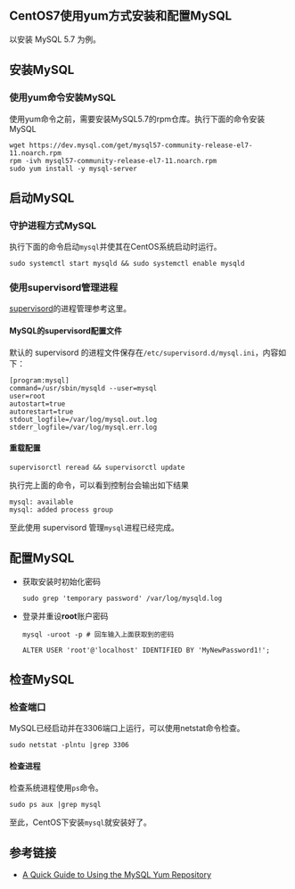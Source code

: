 ## CentOS7使用yum方式安装和配置MySQL

以安装 MySQL 5.7 为例。

## 安装MySQL


### 使用yum命令安装MySQL

使用yum命令之前，需要安装MySQL5.7的rpm仓库。执行下面的命令安装MySQL

```
wget https://dev.mysql.com/get/mysql57-community-release-el7-11.noarch.rpm
rpm -ivh mysql57-community-release-el7-11.noarch.rpm
sudo yum install -y mysql-server
```


## 启动MySQL


### 守护进程方式MySQL

执行下面的命令启动`mysql`并使其在CentOS系统启动时运行。
```
sudo systemctl start mysqld && sudo systemctl enable mysqld
```

### 使用supervisord管理进程

[supervisord](/centos/how-to-use-supervisord-manager-processes.md)的进程管理参考这里。

#### MySQL的supervisord配置文件

默认的 supervisord 的进程文件保存在`/etc/supervisord.d/mysql.ini`，内容如下：

```
[program:mysql]
command=/usr/sbin/mysqld --user=mysql
user=root
autostart=true
autorestart=true
stdout_logfile=/var/log/mysql.out.log
stderr_logfile=/var/log/mysql.err.log
```


#### 重载配置

```
supervisorctl reread && supervisorctl update
```
执行完上面的命令，可以看到控制台会输出如下结果

```
mysql: available
mysql: added process group
```

至此使用 supervisord 管理`mysql`进程已经完成。


## 配置MySQL

- 获取安装时初始化密码

    ```
    sudo grep 'temporary password' /var/log/mysqld.log
    ```

- 登录并重设**root**账户密码

    ```
    mysql -uroot -p # 回车输入上面获取到的密码

    ALTER USER 'root'@'localhost' IDENTIFIED BY 'MyNewPassword1!';
    ```



## 检查MySQL

### 检查端口

MySQL已经启动并在3306端口上运行，可以使用netstat命令检查。

```
sudo netstat -plntu |grep 3306
```


#### 检查进程

检查系统进程使用`ps`命令。

```
sudo ps aux |grep mysql
```


至此，CentOS下安装`mysql`就安装好了。


## 参考链接

- [A Quick Guide to Using the MySQL Yum Repository](https://dev.mysql.com/doc/mysql-yum-repo-quick-guide/en/)